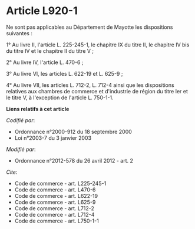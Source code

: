# Article L920-1

Ne sont pas applicables au Département de Mayotte les dispositions suivantes : 

1° Au livre II, l'article L. 225-245-1, le chapitre IX du titre II, le chapitre IV bis du titre IV et le chapitre II du titre
V ; 

2° Au livre IV, l'article L. 470-6 ; 

3° Au livre VI, les articles L. 622-19 et L. 625-9 ; 

4° Au livre VII, les articles L. 712-2, 
L. 712-4 ainsi que les dispositions relatives aux chambres de commerce et d'industrie de région du titre Ier et le titre V, à
l'exception de l'article L. 750-1-1.

**Liens relatifs à cet article**

_Codifié par_:

  - Ordonnance n°2000-912 du 18 septembre 2000
  - Loi n°2003-7 du 3 janvier 2003

_Modifié par_:

  - Ordonnance n°2012-578 du 26 avril 2012 - art. 2

_Cite_:

  - Code de commerce - art. L225-245-1
  - Code de commerce - art. L470-6
  - Code de commerce - art. L622-19
  - Code de commerce - art. L625-9
  - Code de commerce - art. L712-2
  - Code de commerce - art. L712-4
  - Code de commerce - art. L750-1-1

